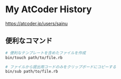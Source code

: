 # My AtCoder History

https://atcoder.jp/users/sainu

## 便利なコマンド

```sh
# 便利なテンプレートを含めたファイルを作成
bin/touch path/to/file.rb

# ファイルから提出用コードのみをクリップボードにコピーする
bin/sub path/to/file.rb
```
